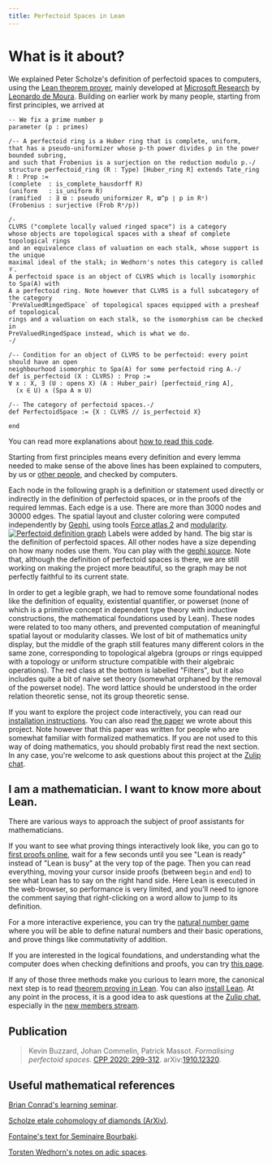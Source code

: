 ```yaml
---
title: Perfectoid Spaces in Lean
---
```

# What is it about?

We explained Peter Scholze's definition of perfectoid spaces to
computers, using the [Lean theorem prover](https://leanprover.github.io/), 
mainly developed at [Microsoft Research](https://www.microsoft.com/en-us/research/) 
by [Leonardo de Moura](https://leodemoura.github.io/).
Building on earlier work by many people, starting from first
principles, we arrived at
```lean
-- We fix a prime number p
parameter (p : primes)

/-- A perfectoid ring is a Huber ring that is complete, uniform,
that has a pseudo-uniformizer whose p-th power divides p in the power bounded subring,
and such that Frobenius is a surjection on the reduction modulo p.-/
structure perfectoid_ring (R : Type) [Huber_ring R] extends Tate_ring R : Prop :=
(complete  : is_complete_hausdorff R)
(uniform   : is_uniform R)
(ramified  : ∃ ϖ : pseudo_uniformizer R, ϖ^p ∣ p in Rᵒ)
(Frobenius : surjective (Frob Rᵒ∕p))

/-
CLVRS ("complete locally valued ringed space") is a category
whose objects are topological spaces with a sheaf of complete topological rings
and an equivalence class of valuation on each stalk, whose support is the unique
maximal ideal of the stalk; in Wedhorn's notes this category is called 𝒱.
A perfectoid space is an object of CLVRS which is locally isomorphic to Spa(A) with
A a perfectoid ring. Note however that CLVRS is a full subcategory of the category
`PreValuedRingedSpace` of topological spaces equipped with a presheaf of topological
rings and a valuation on each stalk, so the isomorphism can be checked in
PreValuedRingedSpace instead, which is what we do.
-/

/-- Condition for an object of CLVRS to be perfectoid: every point should have an open
neighbourhood isomorphic to Spa(A) for some perfectoid ring A.-/
def is_perfectoid (X : CLVRS) : Prop :=
∀ x : X, ∃ (U : opens X) (A : Huber_pair) [perfectoid_ring A],
  (x ∈ U) ∧ (Spa A ≊ U)

/-- The category of perfectoid spaces.-/
def PerfectoidSpace := {X : CLVRS // is_perfectoid X}

end

```
You can read more explanations about [how to read this code](how-to-read-lean.html).

Starting from first principles means every definition and every lemma
needed to make sense of the above lines has been explained to
computers, by us or [other people](https://github.com/leanprover-community/mathlib/graphs/contributors), and checked by computers.

Each node in the following graph is a definition or statement used
directly or indirectly in the definition of perfectoid spaces, or in the
proofs of the required lemmas. Each edge is a use. There are more than
3000 nodes and 30000 edges. The spatial layout and cluster coloring were
computed independently by [Gephi](https://gephi.org/), using tools
[Force atlas 2](https://github.com/gephi/gephi/wiki/Force-Atlas-2) and
[modularity](https://github.com/gephi/gephi/wiki/Modularity).
[![Perfectoid definition graph](images/perfectoid_graph_small.png)](images/perfectoid_graph.png)
Labels were added by hand. The big star is the definition of perfectoid
spaces. All other nodes have a size depending on how many nodes use
them. You can play with the [gephi source](perfectoid.gephi). 
Note that, although the definition of perfectoid spaces is
there, we are still working on making the project more beautiful, so
the graph may be not perfectly faithful to its current state.

In order to get a legible graph, we had to remove some foundational nodes
like the definition of equality, existential quantifier, or powerset
(none of which is a primitive concept in dependent type theory with
inductive constructions, the mathematical foundations used by Lean).
These nodes were related to too many others, and prevented computation
of meaningful spatial layout or modularity classes. We lost of bit of
mathematics unity display, but the middle of the graph still features
many different colors in the same zone, corresponding to topological
algebra (groups or rings equipped with a topology or uniform structure
compatible with their algebraic operations). The red class at the bottom
is labelled "Filters", but it also includes quite a bit of naive set
theory (somewhat orphaned by the removal of the powerset node). The word
lattice should be understood in the order relation theoretic sense, not
its group theoretic sense.

If you want to explore the project code interactively, you can read our
[installation instructions](install.html). 
You can also read [the paper](#publication) we wrote about
this project. Note however that this paper was written for people who are
somewhat familiar with formalized mathematics. If you are not used to this way of doing mathematics, you should probably first read the next section.
In any case, you're welcome to ask questions about this project at the [Zulip chat](https://leanprover.zulipchat.com/#narrow/stream/116395-maths/topic/Perfectoid.20spaces).

## I am a mathematician. I want to know more about Lean.

There are various ways to approach the subject of proof assistants for
mathematicians.

If you want to see what proving things interactively look like, you can go to 
[first proofs online](https://leanprover-community.github.io/lean-web-editor/#url=https%3A%2F%2Fraw.githubusercontent.com%2Fleanprover-community%2Ftutorials%2Fmaster%2Fsrc%2Fexercises%2F00_first_proofs.lean),
wait for a few seconds until you see "Lean is ready" instead of "Lean is
busy" at the very top of the page. Then you can read everything, moving
your cursor inside proofs (between `begin` and `end`) to see what Lean
has to say on the right hand side. Here Lean is executed in the
web-browser, so performance is very limited, and you'll need to 
ignore the comment saying that right-clicking on a word allow to jump to
its definition. 

For a more interactive experience, you can try the [natural number game](http://wwwf.imperial.ac.uk/~buzzard/xena/natural_number_game/)
where you will be able to define natural numbers and their basic
operations, and prove things like commutativity of addition.

If you are interested in the logical foundations, and
understanding what the computer does when checking definitions and
proofs, you can try [this page](type_theory.html).

If any of those three methods make you curious to learn more, the
canonical next step is to read [theorem proving in Lean](https://leanprover.github.io/theorem_proving_in_lean/).
You can also [install Lean](https://github.com/leanprover-community/mathlib/blob/master/README.md#installation).
At any point in the process, it is a good idea to 
ask questions at the [Zulip chat](https://leanprover.zulipchat.com/),
especially in the [new members stream](https://leanprover.zulipchat.com/#narrow/stream/113489-new-members).

## Publication

> Kevin Buzzard, Johan Commelin, Patrick Massot.
> *Formalising perfectoid spaces*.
> [CPP 2020: 299-312](https://dl.acm.org/doi/10.1145/3372885.3373830).
> arXiv:[1910.12320](https://arxiv.org/abs/1910.12320).

## Useful mathematical references

[Brian Conrad's learning seminar](http://math.stanford.edu/~conrad/Perfseminar/).

[Scholze etale cohomology of diamonds (ArXiv)](https://arxiv.org/abs/1709.07343).

[Fontaine's text for Seminaire Bourbaki](http://www.bourbaki.ens.fr/TEXTES/1057.pdf).

[Torsten Wedhorn's notes on adic spaces](https://arxiv.org/abs/1910.05934).
